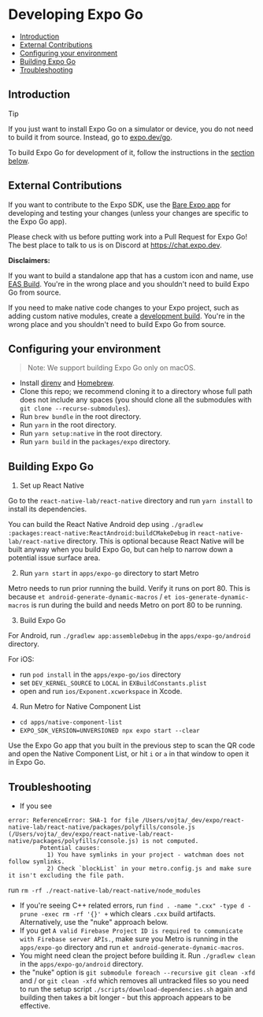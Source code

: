 # Developing Expo Go

- [Introduction](#introduction)
- [External Contributions](#external-contributions)
- [Configuring your environment](#configuring-your-environment)
- [Building Expo Go](#building-expo-go)
- [Troubleshooting](#troubleshooting)

## Introduction

> [!TIP]
> If you just want to install Expo Go on a simulator or device, you do not need to build it from source. Instead, go to [expo.dev/go](https://expo.dev/go).

To build Expo Go for development of it, follow the instructions in the [section below](#configuring-your-environment).

## External Contributions

If you want to contribute to the Expo SDK, use the [Bare Expo app](https://github.com/expo/expo/tree/main/apps/bare-expo) for developing and testing your changes (unless your changes are specific to the Expo Go app).

Please check with us before putting work into a Pull Request for Expo Go! The best place to talk to us is on Discord at https://chat.expo.dev.

**Disclaimers:**

If you want to build a standalone app that has a custom icon and name, use [EAS Build](https://docs.expo.dev/build/setup/). You're in the wrong place and you shouldn't need to build Expo Go from source.

If you need to make native code changes to your Expo project, such as adding custom native modules, create a [development build](https://docs.expo.dev/develop/development-builds/introduction/). You're in the wrong place and you shouldn't need to build Expo Go from source.

## Configuring your environment

> Note: We support building Expo Go only on macOS.

- Install [direnv](http://direnv.net/) and [Homebrew](https://brew.sh/).
- Clone this repo; we recommend cloning it to a directory whose full path does not include any spaces (you should clone all the submodules with `git clone --recurse-submodules`).
- Run `brew bundle` in the root directory.
- Run `yarn` in the root directory.
- Run `yarn setup:native` in the root directory.
- Run `yarn build` in the `packages/expo` directory.


## Building Expo Go

1. Set up React Native

Go to the `react-native-lab/react-native` directory and run `yarn install` to install its dependencies.

You can build the React Native Android dep using `./gradlew :packages:react-native:ReactAndroid:buildCMakeDebug` in `react-native-lab/react-native` directory. This is optional because React Native will be built anyway when you build Expo Go, but can help to narrow down a potential issue surface area.

2. Run `yarn start` in `apps/expo-go` directory to start Metro

Metro needs to run prior running the build. Verify it runs on port 80. This is because `et android-generate-dynamic-macros` / `et ios-generate-dynamic-macros` is run during the build and needs Metro on port 80 to be running.

3. Build Expo Go

For Android, run `./gradlew app:assembleDebug` in the `apps/expo-go/android` directory.

For iOS:
- run `pod install` in the `apps/expo-go/ios` directory
- set `DEV_KERNEL_SOURCE` to `LOCAL` in `EXBuildConstants.plist`
- open and run `ios/Exponent.xcworkspace` in Xcode.

4. Run Metro for Native Component List

- `cd apps/native-component-list`
- `EXPO_SDK_VERSION=UNVERSIONED npx expo start --clear`

Use the Expo Go app that you built in the previous step to scan the QR code and open the Native Component List, or hit `i` or `a` in that window to open it in Expo Go.

## Troubleshooting

- If you see
```
error: ReferenceError: SHA-1 for file /Users/vojta/_dev/expo/react-native-lab/react-native/packages/polyfills/console.js (/Users/vojta/_dev/expo/react-native-lab/react-native/packages/polyfills/console.js) is not computed.
         Potential causes:
           1) You have symlinks in your project - watchman does not follow symlinks.
           2) Check `blockList` in your metro.config.js and make sure it isn't excluding the file path.
```

run `rm -rf ./react-native-lab/react-native/node_modules`

- If you're seeing C++ related errors, run `find . -name ".cxx" -type d -prune -exec rm -rf '{}' +` which clears `.cxx` build artifacts. Alternatively, use the "nuke" approach below.
- If you get `A valid Firebase Project ID is required to communicate with Firebase server APIs.`, make sure you Metro is running in the `apps/expo-go` directory and run `et android-generate-dynamic-macros`.
- You might need clean the project before building it. Run `./gradlew clean` in the `apps/expo-go/android` directory.
- the "nuke" option is `git submodule foreach --recursive git clean -xfd` and / or `git clean -xfd` which removes all untracked files so you need to run the setup script `./scripts/download-dependencies.sh` again and building then takes a bit longer - but this approach appears to be effective.
